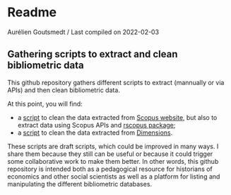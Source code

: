 Readme
================
Aurélien Goutsmedt
/ Last compiled on 2022-02-03

## Gathering scripts to extract and clean bibliometric data

This github repository gathers different scripts to extract (mannually
or via APIs) and then clean bibliometric data.

At this point, you will find:

-   a [script](/cleaning_scripts/scopus_clean.md) to clean the data
    extracted from [Scopus website](https://www.scopus.com/), but also
    to extract data using Scopus APIs and [rscopus
    package](https://johnmuschelli.com/rscopus/index.html);
-   a [script](/cleaning_scripts/dimensions_clean.md) to clean the data
    extracted from [Dimensions](https://dimensions.ai).

These scripts are draft scripts, which could be improved in many ways. I
share them because they still can be useful or because it could trigger
some collaborative work to make them better. In other words, this github
repository is intended both as a pedagogical resource for historians of
economics and other social scientists as well as a platform for listing
and manipulating the different bibliometric databases.

